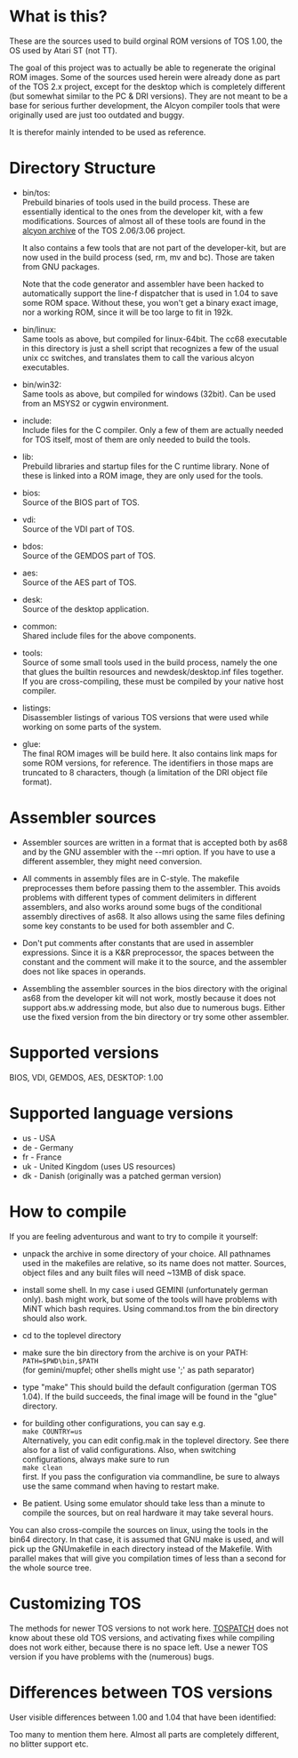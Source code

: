 # What is this?

These are the sources used to build orginal ROM versions of TOS 1.00,
the OS used by Atari ST (not TT).

The goal of this project was to actually be able to
regenerate the original ROM images. Some of the sources used herein were
already done as part of the TOS 2.x project, except for the desktop
which is completely different (but somewhat similar to the PC & DRI versions).
They are not meant to be a base for serious further development, the Alcyon
compiler tools that were originally used are just too outdated and buggy.

It is therefor mainly intended to be used as reference.


# Directory Structure

- bin/tos:  
  Prebuild binaries of tools used in the build process. These are
  essentially identical to the ones from the developer kit, with 
  a few modifications. Sources of almost all of these tools are found
  in the [alcyon archive](http://tho-otto.de/download/alcyon.tar.bz2) of the TOS 2.06/3.06 project.

  It also contains a few tools that are not part of the developer-kit,
  but are now used in the build process (sed, rm, mv and bc). Those
  are taken from GNU packages.

  Note that the code generator and assembler have been hacked to
  automatically support the line-f dispatcher that is used in 1.04
  to save some ROM space. Without these, you won't get a binary exact
  image, nor a working ROM, since it will be too large to fit in 192k.

- bin/linux:  
  Same tools as above, but compiled for linux-64bit. The cc68 executable
  in this directory is just a shell script that recognizes a few of
  the usual unix cc switches, and translates them to call the various
  alcyon executables.

- bin/win32:  
  Same tools as above, but compiled for windows (32bit). Can be
  used from an MSYS2 or cygwin environment.

- include:  
  Include files for the C compiler. Only a few of them are actually
  needed for TOS itself, most of them are only needed to build the
  tools.

- lib:  
  Prebuild libraries and startup files for the C runtime library.
  None of these is linked into a ROM image, they are only used for the tools.

- bios:  
  Source of the BIOS part of TOS.

- vdi:  
  Source of the VDI part of TOS.

- bdos:  
  Source of the GEMDOS part of TOS.

- aes:  
  Source of the AES part of TOS.

- desk:  
  Source of the desktop application.

- common:  
  Shared include files for the above components.

- tools:  
  Source of some small tools used in the build process,
  namely the one that glues the builtin resources and
  newdesk/desktop.inf files together. If you are cross-compiling,
  these must be compiled by your native host compiler.

- listings:  
  Disassembler listings of various TOS versions that were used while
  working on some parts of the system.

- glue:  
  The final ROM images will be build here. It also contains link maps
  for some ROM versions, for reference. The identifiers in those maps
  are truncated to 8 characters, though (a limitation of the DRI
  object file format).


# Assembler sources


- Assembler sources are written in a format that is accepted
  both by as68 and by the GNU assembler with the --mri option.
  If you have to use a different assembler, they might need
  conversion.

- All comments in assembly files are in C-style. The makefile
  preprocesses them before passing them to the assembler. This
  avoids problems with different types of comment delimiters in
  different assemblers, and also works around some bugs of
  the conditional assembly directives of as68. It also allows
  using the same files defining some key constants to be
  used for both assembler and C.

- Don't put comments after constants that are used in assembler
  expressions. Since it is a K&R preprocessor, the spaces between
  the constant and the comment will make it to the source, and
  the assembler does not like spaces in operands.

- Assembling the assembler sources in the bios directory with
  the original as68 from the developer kit will not work, mostly
  because it does not support abs.w addressing mode, but also due
  to numerous bugs. Either use the fixed version from the bin
  directory or try some other assembler.


# Supported versions

BIOS, VDI, GEMDOS, AES, DESKTOP: 1.00


# Supported language versions

 - us - USA
 - de - Germany
 - fr - France
 - uk - United Kingdom (uses US resources)
 - dk - Danish (originally was a patched german version)

# How to compile

If you are feeling adventurous and want to try to compile
it yourself:

- unpack the archive in some directory of your choice. All pathnames used
  in the makefiles are relative, so its name does not matter. Sources,
  object files and any built files will need ~13MB of disk space.

- install some shell. In my case i used GEMINI (unfortunately german only).
  bash might work, but some of the tools will have problems with MiNT which
  bash requires. Using command.tos from the bin directory should also work.

- cd to the toplevel directory

- make sure the bin directory from the archive is on your PATH:  
  ```PATH=$PWD\bin,$PATH```  
  (for gemini/mupfel; other shells might use ';' as path separator)

- type "make"
  This should build the default configuration (german TOS 1.04).
  If the build succeeds, the final image will be found in the "glue" directory.

- for building other configurations, you can say e.g.  
  ```make COUNTRY=us```  
  Alternatively, you can edit config.mak in the toplevel directory.
  See there also for a list of valid configurations.
  Also, when switching configurations, always make sure to run  
  ```make clean```  
  first.
  If you pass the configuration via commandline, be sure to always
  use the same command when having to restart make.

- Be patient. Using some emulator should take less than a minute to
  compile the sources, but on real hardware it may take several hours.

You can also cross-compile the sources on linux, using the tools in the bin64
directory. In that case, it is assumed that GNU make is used, and will pick
up the GNUmakefile in each directory instead of the Makefile.
With parallel makes that will give you compilation times of less than a second
for the whole source tree.

# Customizing TOS

The methods for newer TOS versions to not work here.
[TOSPATCH](https://github.com/markusheiden/tospatch) does not know about
these old TOS versions, and activating fixes while compiling does not work
either, because there is no space left. Use a newer TOS version if
you have problems with the (numerous) bugs.

# Differences between TOS versions

User visible differences between 1.00 and 1.04 that have been identified:

Too many to mention them here. Almost all parts are completely different, no blitter
support etc.
